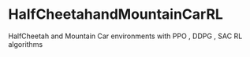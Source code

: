 # HalfCheetahandMountainCarRL
HalfCheetah and Mountain Car environments with PPO , DDPG , SAC RL algorithms
